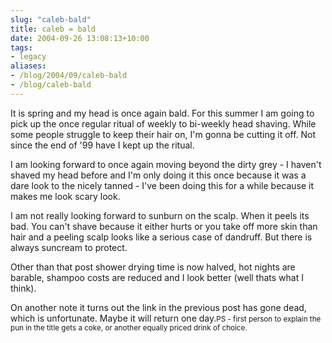 ```yaml
---
slug: "caleb-bald"
title: caleb = bald
date: 2004-09-26 13:08:13+10:00
tags:
- legacy
aliases:
- /blog/2004/09/caleb-bald
- /blog/caleb-bald
---
```


It is spring and my head is once again bald. For this summer I am going to pick up the once regular ritual of weekly to bi-weekly head shaving. While some people struggle to keep their hair on, I'm gonna be cutting it off. Not since the end of '99 have I kept up the ritual.

I am looking forward to once again moving beyond the dirty grey - I haven't shaved my head before and I'm only doing it this once because it was a dare look to the nicely tanned - I've been doing this for a while because it makes me look scary look.

I am not really looking forward to sunburn on the scalp. When it peels its bad. You can't shave because it either hurts or you take off more skin than hair and a peeling scalp looks like a serious case of dandruff. But there is always suncream to protect.

Other than that post shower drying time is now halved, hot nights are barable, shampoo costs are reduced and I look better (well thats what I think).

On another note it turns out the link in the previous post has gone dead, which is unfortunate. Maybe it will return one day.<small>PS - first person to explain the pun in the title gets a coke, or another equally priced drink of choice.</small>
